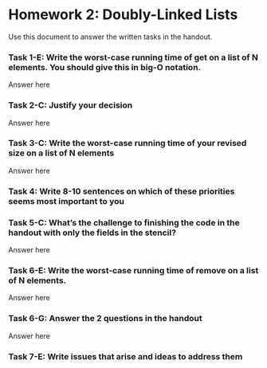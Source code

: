 # Homework 2: Doubly-Linked Lists

Use this document to answer the written tasks in the handout.

### Task 1-E: Write the worst-case running time of get on a list of N elements. You should give this in big-O notation.
Answer here

### Task 2-C: Justify your decision
Answer here

### Task 3-C: Write the worst-case running time of your revised size on a list of N elements
Answer here

### Task 4: Write 8-10 sentences on which of these priorities seems most important to you

### Task 5-C: What’s the challenge to finishing the code in the handout with only the fields in the stencil?
Answer here

### Task 6-E: Write the worst-case running time of remove on a list of N elements.
Answer here

### Task 6-G: Answer the 2 questions in the handout
Answer here

### Task 7-E: Write issues that arise and ideas to address them


